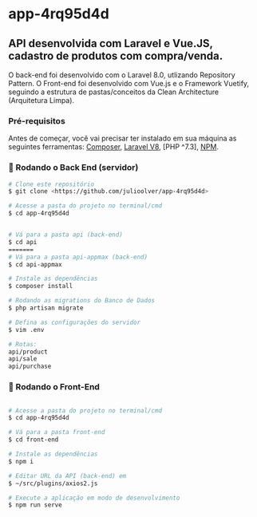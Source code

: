 # app-4rq95d4d
## API desenvolvida com Laravel e Vue.JS, cadastro de produtos com compra/venda.

O back-end foi desenvolvido com o Laravel 8.0, utlizando Repository Pattern. O Front-end foi desenvolvido com Vue.js e o Framework Vuetify, seguindo a estrutura de pastas/conceitos da Clean Architecture (Arquitetura Limpa).

### Pré-requisitos

Antes de começar, você vai precisar ter instalado em sua máquina as seguintes ferramentas:
[Composer](https://getcomposer.org), [Laravel V8](https://laravel.com/), [PHP ^7.3], [NPM](https://docs.npmjs.com/cli/v7/commands/npm-install/). 

### 🎲 Rodando o Back End (servidor)

```bash
# Clone este repositório
$ git clone <https://github.com/julioolver/app-4rq95d4d>

# Acesse a pasta do projeto no terminal/cmd
$ cd app-4rq95d4d


# Vá para a pasta api (back-end)
$ cd api
=======
# Vá para a pasta api-appmax (back-end)
$ cd api-appmax

# Instale as dependências
$ composer install

# Rodando as migrations do Banco de Dados
$ php artisan migrate

# Defina as configurações do servidor
$ vim .env

# Rotas: 
api/product
api/sale
api/purchase
```

### 🎲 Rodando o Front-End

```bash

# Acesse a pasta do projeto no terminal/cmd
$ cd app-4rq95d4d

# Vá para a pasta front-end
$ cd front-end

# Instale as dependências
$ npm i

# Editar URL da API (back-end) em
$ ~/src/plugins/axios2.js

# Execute a aplicação em modo de desenvolvimento
$ npm run serve
```


